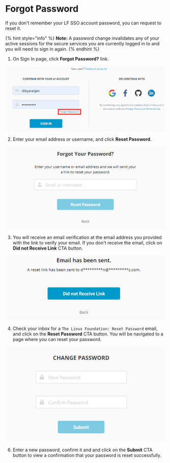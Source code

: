 # Forgot Password

If you don't remember your LF SSO account password, you can request to reset it.

{% hint style="info" %}
**Note:** A password change invalidates any of your active sessions for the secure services you are currently logged in to and you will need to sign in again.
{% endhint %}

1. On Sign In page, click **Forgot Password?** link.

![Forgot Password Link](../.gitbook/assets/forgot-passowrd.png)

2. Enter your email address or username, and click **Reset Password**.

![Forgot Password](../.gitbook/assets/forgot-passowrd%20%281%29.png)

3. You will receive an email verification at the email address you provided with the link to verify your email.  If you don't receive the email, click on **Did not Receive Link** CTA button.

![Email Verification](../.gitbook/assets/email-verification.png)

4. Check your inbox for a `The Linux Foundation: Reset Password` email, and click on the **Reset Password** CTA button. You will be navigated to a page where you can reset your password.

![Change Password](../.gitbook/assets/change-passowrd.png)

6. Enter a new password, confirm it and and click on the **Submit** CTA button to view a confirmation that your password is reset successfully.

